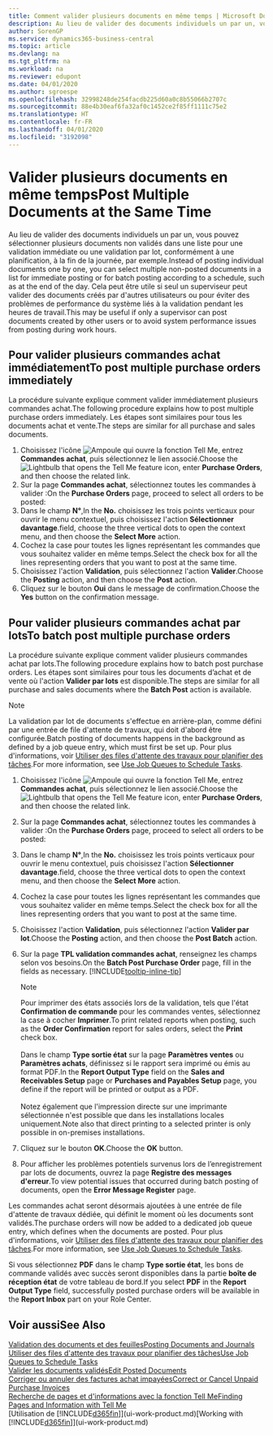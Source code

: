 ```yaml
---
title: Comment valider plusieurs documents en même temps | Microsoft Docs
description: Au lieu de valider des documents individuels un par un, vous pouvez sélectionner plusieurs documents non validés dans une liste afin de les valider par lots, soit pour une validation immédiate, soit pour qu'elle soit planifiée, par exemple, à la fin de la journée.
author: SorenGP
ms.service: dynamics365-business-central
ms.topic: article
ms.devlang: na
ms.tgt_pltfrm: na
ms.workload: na
ms.reviewer: edupont
ms.date: 04/01/2020
ms.author: sgroespe
ms.openlocfilehash: 32998248de254facdb225d60a0c8b55066b2707c
ms.sourcegitcommit: 88e4b30eaf6fa32af0c1452ce2f85ff1111c75e2
ms.translationtype: HT
ms.contentlocale: fr-FR
ms.lasthandoff: 04/01/2020
ms.locfileid: "3192098"
---
```

# <a name="post-multiple-documents-at-the-same-time"></a><span data-ttu-id="83bac-103">Valider plusieurs documents en même temps</span><span class="sxs-lookup"><span data-stu-id="83bac-103">Post Multiple Documents at the Same Time</span></span>
<span data-ttu-id="83bac-104">Au lieu de valider des documents individuels un par un, vous pouvez sélectionner plusieurs documents non validés dans une liste pour une validation immédiate ou une validation par lot, conformément à une planification, à la fin de la journée, par exemple.</span><span class="sxs-lookup"><span data-stu-id="83bac-104">Instead of posting individual documents one by one, you can select multiple non-posted documents in a list for immediate posting or for batch posting according to a schedule, such as at the end of the day.</span></span> <span data-ttu-id="83bac-105">Cela peut être utile si seul un superviseur peut valider des documents créés par d'autres utilisateurs ou pour éviter des problèmes de performance du système liés à la validation pendant les heures de travail.</span><span class="sxs-lookup"><span data-stu-id="83bac-105">This may be useful if only a supervisor can post documents created by other users or to avoid system performance issues from posting during work hours.</span></span>

## <a name="to-post-multiple-purchase-orders-immediately"></a><span data-ttu-id="83bac-106">Pour valider plusieurs commandes achat immédiatement</span><span class="sxs-lookup"><span data-stu-id="83bac-106">To post multiple purchase orders immediately</span></span>
<span data-ttu-id="83bac-107">La procédure suivante explique comment valider immédiatement plusieurs commandes achat.</span><span class="sxs-lookup"><span data-stu-id="83bac-107">The following procedure explains how to post multiple purchase orders immediately.</span></span> <span data-ttu-id="83bac-108">Les étapes sont similaires pour tous les documents achat et vente.</span><span class="sxs-lookup"><span data-stu-id="83bac-108">The steps are similar for all purchase and sales documents.</span></span>

1. <span data-ttu-id="83bac-109">Choisissez l'icône ![Ampoule qui ouvre la fonction Tell Me](media/ui-search/search_small.png "Dites-moi ce que vous voulez faire"), entrez **Commandes achat**, puis sélectionnez le lien associé.</span><span class="sxs-lookup"><span data-stu-id="83bac-109">Choose the ![Lightbulb that opens the Tell Me feature](media/ui-search/search_small.png "Tell me what you want to do") icon, enter **Purchase Orders**, and then choose the related link.</span></span>
2. <span data-ttu-id="83bac-110">Sur la page **Commandes achat**, sélectionnez toutes les commandes à valider :</span><span class="sxs-lookup"><span data-stu-id="83bac-110">On the **Purchase Orders** page, proceed to select all orders to be posted:</span></span>
3. <span data-ttu-id="83bac-111">Dans le champ **N°**,</span><span class="sxs-lookup"><span data-stu-id="83bac-111">In the **No.**</span></span> <span data-ttu-id="83bac-112">choisissez les trois points verticaux pour ouvrir le menu contextuel, puis choisissez l'action **Sélectionner davantage**.</span><span class="sxs-lookup"><span data-stu-id="83bac-112">field, choose the three vertical dots to open the context menu, and then choose the **Select More** action.</span></span>
4. <span data-ttu-id="83bac-113">Cochez la case pour toutes les lignes représentant les commandes que vous souhaitez valider en même temps.</span><span class="sxs-lookup"><span data-stu-id="83bac-113">Select the check box for all the lines representing orders that you want to post at the same time.</span></span>
5. <span data-ttu-id="83bac-114">Choisissez l'action **Validation**, puis sélectionnez l'action **Valider**.</span><span class="sxs-lookup"><span data-stu-id="83bac-114">Choose the **Posting** action, and then choose the **Post** action.</span></span>
6. <span data-ttu-id="83bac-115">Cliquez sur le bouton **Oui** dans le message de confirmation.</span><span class="sxs-lookup"><span data-stu-id="83bac-115">Choose the **Yes** button on the confirmation message.</span></span>

## <a name="to-batch-post-multiple-purchase-orders"></a><span data-ttu-id="83bac-116">Pour valider plusieurs commandes achat par lots</span><span class="sxs-lookup"><span data-stu-id="83bac-116">To batch post multiple purchase orders</span></span>
<span data-ttu-id="83bac-117">La procédure suivante explique comment valider plusieurs commandes achat par lots.</span><span class="sxs-lookup"><span data-stu-id="83bac-117">The following procedure explains how to batch post purchase orders.</span></span> <span data-ttu-id="83bac-118">Les étapes sont similaires pour tous les documents d’achat et de vente où l'action **Valider par lots** est disponible.</span><span class="sxs-lookup"><span data-stu-id="83bac-118">The steps are similar for all purchase and sales documents where the **Batch Post** action is available.</span></span>

> [!NOTE]
> <span data-ttu-id="83bac-119">La validation par lot de documents s'effectue en arrière-plan, comme défini par une entrée de file d'attente de travaux, qui doit d'abord être configurée.</span><span class="sxs-lookup"><span data-stu-id="83bac-119">Batch posting of documents happens in the background as defined by a job queue entry, which must first be set up.</span></span> <span data-ttu-id="83bac-120">Pour plus d'informations, voir [Utiliser des files d'attente des travaux pour planifier des tâches](admin-job-queues-schedule-tasks.md).</span><span class="sxs-lookup"><span data-stu-id="83bac-120">For more information, see [Use Job Queues to Schedule Tasks](admin-job-queues-schedule-tasks.md).</span></span>

1. <span data-ttu-id="83bac-121">Choisissez l'icône ![Ampoule qui ouvre la fonction Tell Me](media/ui-search/search_small.png "Dites-moi ce que vous voulez faire"), entrez **Commandes achat**, puis sélectionnez le lien associé.</span><span class="sxs-lookup"><span data-stu-id="83bac-121">Choose the ![Lightbulb that opens the Tell Me feature](media/ui-search/search_small.png "Tell me what you want to do") icon, enter **Purchase Orders**, and then choose the related link.</span></span>  
2. <span data-ttu-id="83bac-122">Sur la page **Commandes achat**, sélectionnez toutes les commandes à valider :</span><span class="sxs-lookup"><span data-stu-id="83bac-122">On the **Purchase Orders** page, proceed to select all orders to be posted:</span></span>
3. <span data-ttu-id="83bac-123">Dans le champ **N°**,</span><span class="sxs-lookup"><span data-stu-id="83bac-123">In the **No.**</span></span> <span data-ttu-id="83bac-124">choisissez les trois points verticaux pour ouvrir le menu contextuel, puis choisissez l'action **Sélectionner davantage**.</span><span class="sxs-lookup"><span data-stu-id="83bac-124">field, choose the three vertical dots to open the context menu, and then choose the **Select More** action.</span></span>
4. <span data-ttu-id="83bac-125">Cochez la case pour toutes les lignes représentant les commandes que vous souhaitez valider en même temps.</span><span class="sxs-lookup"><span data-stu-id="83bac-125">Select the check box for all the lines representing orders that you want to post at the same time.</span></span>
5. <span data-ttu-id="83bac-126">Choisissez l'action **Validation**, puis sélectionnez l'action **Valider par lot**.</span><span class="sxs-lookup"><span data-stu-id="83bac-126">Choose the **Posting** action, and then choose the **Post Batch** action.</span></span>
6. <span data-ttu-id="83bac-127">Sur la page **TPL validation commandes achat**, renseignez les champs selon vos besoins.</span><span class="sxs-lookup"><span data-stu-id="83bac-127">On the **Batch Post Purchase Order** page, fill in the fields as necessary.</span></span> [!INCLUDE[tooltip-inline-tip](includes/tooltip-inline-tip_md.md)]

    > [!NOTE]
    > <span data-ttu-id="83bac-128">Pour imprimer des états associés lors de la validation, tels que l'état **Confirmation de commande** pour les commandes ventes, sélectionnez la case à cocher **Imprimer**.</span><span class="sxs-lookup"><span data-stu-id="83bac-128">To print related reports when posting, such as the **Order Confirmation** report for sales orders, select the **Print** check box.</span></span><br /><br /> <span data-ttu-id="83bac-129">Dans le champ **Type sortie état** sur la page **Paramètres ventes** ou **Paramètres achats**, définissez si le rapport sera imprimé ou émis au format PDF.</span><span class="sxs-lookup"><span data-stu-id="83bac-129">In the **Report Output Type** field on the **Sales and Receivables Setup** page or **Purchases and Payables Setup** page, you define if the report will be printed or output as a PDF.</span></span><br /><br /> <span data-ttu-id="83bac-130">Notez également que l'impression directe sur une imprimante sélectionnée n'est possible que dans les installations locales uniquement.</span><span class="sxs-lookup"><span data-stu-id="83bac-130">Note also that direct printing to a selected printer is only possible in on-premises installations.</span></span>

7. <span data-ttu-id="83bac-131">Cliquez sur le bouton **OK**.</span><span class="sxs-lookup"><span data-stu-id="83bac-131">Choose the **OK** button.</span></span>
8. <span data-ttu-id="83bac-132">Pour afficher les problèmes potentiels survenus lors de l’enregistrement par lots de documents, ouvrez la page **Registre des messages d'erreur**.</span><span class="sxs-lookup"><span data-stu-id="83bac-132">To view potential issues that occurred during batch posting of documents, open the **Error Message Register** page.</span></span>

<span data-ttu-id="83bac-133">Les commandes achat seront désormais ajoutées à une entrée de file d'attente de travaux dédiée, qui définit le moment où les documents sont validés.</span><span class="sxs-lookup"><span data-stu-id="83bac-133">The purchase orders will now be added to a dedicated job queue entry, which defines when the documents are posted.</span></span> <span data-ttu-id="83bac-134">Pour plus d'informations, voir [Utiliser des files d'attente des travaux pour planifier des tâches](admin-job-queues-schedule-tasks.md).</span><span class="sxs-lookup"><span data-stu-id="83bac-134">For more information, see [Use Job Queues to Schedule Tasks](admin-job-queues-schedule-tasks.md).</span></span>

<span data-ttu-id="83bac-135">Si vous sélectionnez **PDF** dans le champ **Type sortie état**, les bons de commande validés avec succès seront disponibles dans la partie **boîte de réception état** de votre tableau de bord.</span><span class="sxs-lookup"><span data-stu-id="83bac-135">If you select **PDF** in the **Report Output Type** field, successfully posted purchase orders will be available in the **Report Inbox** part on your Role Center.</span></span>

## <a name="see-also"></a><span data-ttu-id="83bac-136">Voir aussi</span><span class="sxs-lookup"><span data-stu-id="83bac-136">See Also</span></span>
[<span data-ttu-id="83bac-137">Validation des documents et des feuilles</span><span class="sxs-lookup"><span data-stu-id="83bac-137">Posting Documents and Journals</span></span>](ui-post-documents-journals.md)  
[<span data-ttu-id="83bac-138">Utiliser des files d'attente des travaux pour planifier des tâches</span><span class="sxs-lookup"><span data-stu-id="83bac-138">Use Job Queues to Schedule Tasks</span></span>](admin-job-queues-schedule-tasks.md)  
[<span data-ttu-id="83bac-139">Valider les documents validés</span><span class="sxs-lookup"><span data-stu-id="83bac-139">Edit Posted Documents</span></span>](across-edit-posted-document.md)  
[<span data-ttu-id="83bac-140">Corriger ou annuler des factures achat impayées</span><span class="sxs-lookup"><span data-stu-id="83bac-140">Correct or Cancel Unpaid Purchase Invoices</span></span>](purchasing-how-correct-cancel-unpaid-purchase-invoices.md)  
[<span data-ttu-id="83bac-141">Recherche de pages et d'informations avec la fonction Tell Me</span><span class="sxs-lookup"><span data-stu-id="83bac-141">Finding Pages and Information with Tell Me</span></span>](ui-search.md)  
<span data-ttu-id="83bac-142">[Utilisation de [!INCLUDE[d365fin](includes/d365fin_md.md)]](ui-work-product.md)</span><span class="sxs-lookup"><span data-stu-id="83bac-142">[Working with [!INCLUDE[d365fin](includes/d365fin_md.md)]](ui-work-product.md)</span></span>
